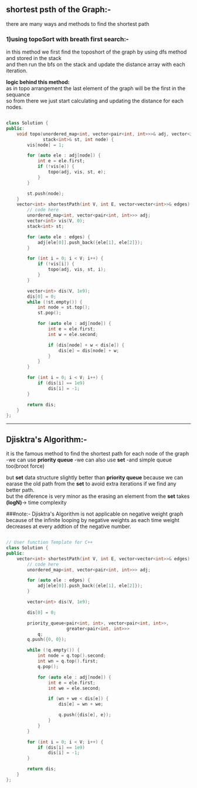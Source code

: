 ## shortest psth of the Graph:-
there are many ways and methods to find the shortest path 

### 1)using topoSort with breath first search:-
in this method we first find the toposhort of the graph by using dfs method and stored in the stack  
and then run the bfs on the stack and update the distance array with each iteration.  

**logic behind this method:**  
as in topo arrangement the last element of the graph will be the first in the sequance  
so from there we just start calculating and updating the distance for each nodes.


```cpp

class Solution {
public:
    void topo(unordered_map<int, vector<pair<int, int>>>& adj, vector<int>& vis,
              stack<int>& st, int node) {
        vis[node] = 1;

        for (auto ele : adj[node]) {
            int e = ele.first;
            if (!vis[e]) {
                topo(adj, vis, st, e);
            }
        }

        st.push(node);
    }
    vector<int> shortestPath(int V, int E, vector<vector<int>>& edges) {
        // code here
        unordered_map<int, vector<pair<int, int>>> adj;
        vector<int> vis(V, 0);
        stack<int> st;

        for (auto ele : edges) {
            adj[ele[0]].push_back({ele[1], ele[2]});
        }

        for (int i = 0; i < V; i++) {
            if (!vis[i]) {
                topo(adj, vis, st, i);
            }
        }

        vector<int> dis(V, 1e9);
        dis[0] = 0;
        while (!st.empty()) {
            int node = st.top();
            st.pop();

            for (auto ele : adj[node]) {
                int e = ele.first;
                int w = ele.second;

                if (dis[node] + w < dis[e]) {
                    dis[e] = dis[node] + w;
                }
            }
        }

        for (int i = 0; i < V; i++) {
            if (dis[i] == 1e9)
                dis[i] = -1;
        }

        return dis;
    }
};

```
---




## Djisktra's Algorithm:-
it is the famous method to find the shortest path for each node of the graph  
-we can use **priority queue**
-we can also use **set**
-and simple queue too(broot force)

but **set** data structure slightly better than **priority queue** because we can earase the old path from the **set** to avoid extra iterations  if we find any better path.  
but the diference is very minor as the erasing an element from the **set** takes **(logN)**-> time complexity


###note:-
Djisktra's Algorithm is not applicable on negative weight graph because of the infinite looping by negative weights as each time weight decreases at every addtion of the negative number. 
```cpp

// User function Template for C++
class Solution {
public:
    vector<int> shortestPath(int V, int E, vector<vector<int>>& edges) {
        // code here
        unordered_map<int, vector<pair<int, int>>> adj;

        for (auto ele : edges) {
            adj[ele[0]].push_back({ele[1], ele[2]});
        }

        vector<int> dis(V, 1e9);

        dis[0] = 0;

        priority_queue<pair<int, int>, vector<pair<int, int>>,
                       greater<pair<int, int>>>
            q;
        q.push({0, 0});

        while (!q.empty()) {
            int node = q.top().second;
            int wn = q.top().first;
            q.pop();

            for (auto ele : adj[node]) {
                int e = ele.first;
                int we = ele.second;

                if (wn + we < dis[e]) {
                    dis[e] = wn + we;

                    q.push({dis[e], e});
                }
            }
        }

        for (int i = 0; i < V; i++) {
            if (dis[i] == 1e9)
                dis[i] = -1;
        }

        return dis;
    }
};



```


